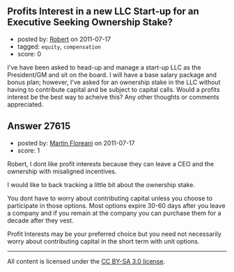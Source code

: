 ## Profits Interest in a new LLC Start-up for an Executive Seeking Ownership Stake?

- posted by: [Robert](https://stackexchange.com/users/-1/12034-robert) on 2011-07-17
- tagged: `equity`, `compensation`
- score: 0

I've have been asked to head-up and manage a start-up LLC as the President/GM and sit on the board.  I will have a base salary package and bonus plan; however, I've asked for an ownership stake in the LLC without having to contribute capital and be subject to capital calls. Would a profits interest be the best way to acheive this?  Any other thoughts or comments appreciated.


## Answer 27615

- posted by: [Martin Floreani](https://stackexchange.com/users/-1/12035-martin-floreani) on 2011-07-17
- score: 1

Robert, I dont like profit interests because they can leave a CEO and the ownership with misaligned incentives. 

I would like to back tracking a little bit about the ownership stake. 

You dont have to worry about contributing capital unless you choose to participate in those options. Most options expire 30-60 days after you leave a company and if you remain at the company you can purchase them for a decade after they vest. 

Profit Interests may be your preferred choice but you need not necessarily worry about contributing capital in the short term with unit options. 

 





---

All content is licensed under the [CC BY-SA 3.0 license](https://creativecommons.org/licenses/by-sa/3.0/).
